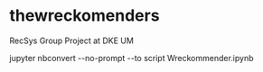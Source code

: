 # thewreckomenders
RecSys Group Project at DKE UM

jupyter nbconvert --no-prompt --to script Wreckommender.ipynb
